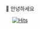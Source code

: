 <div align="center">
👋 안녕하세요 
<!-- 방문자수 체크 -->
  
[![Hits](https://hits.seeyoufarm.com/api/count/incr/badge.svg?url=https%3A%2F%2Fgithub.com%2Fwooseung0124&count_bg=%23FF4BEE&title_bg=%23FF006B&icon=wechat.svg&icon_color=%23E7E7E7&title=hits&edge_flat=false)](https://github.com/wooseung0124)
<!-- 방문자수 체크 -->


</div>
